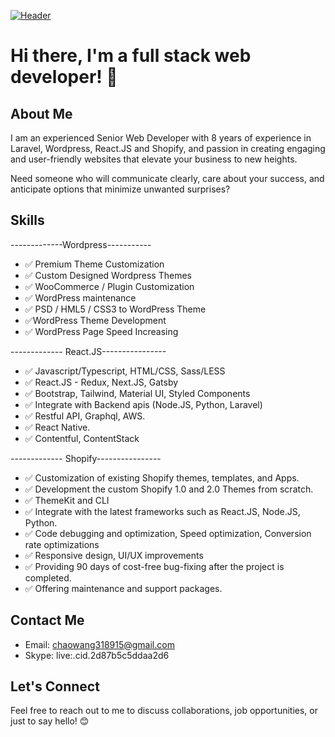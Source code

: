 [![Header](https://stackify.com/wp-content/uploads/2020/09/what-is-lamp-stack-881x441-1.jpg "Header")](https://www.creative-tim.com/)


# Hi there, I'm a full stack web developer! 👋

## About Me
I am an experienced Senior Web Developer with 8 years of experience in Laravel, Wordpress, React.JS and Shopify, and passion in creating engaging and user-friendly websites that elevate your business to new heights.

Need someone who will communicate clearly, care about your success, and anticipate options that minimize unwanted surprises? 

## Skills
 -------------Wordpress-----------
- ✅ Premium Theme Customization
- ✅ Custom Designed Wordpress Themes
- ✅ WooCommerce / Plugin Customization
- ✅ WordPress maintenance
- ✅ PSD / HML5 / CSS3 to WordPress Theme
- ✅WordPress Theme Development
- ✅ WordPress Page Speed Increasing

------------- React.JS----------------
- ✅ Javascript/Typescript, HTML/CSS, Sass/LESS
- ✅ React.JS - Redux, Next.JS, Gatsby
- ✅ Bootstrap, Tailwind, Material UI, Styled Components
- ✅ Integrate with Backend apis (Node.JS, Python, Laravel)
- ✅ Restful API, Graphql, AWS.
- ✅ React Native.
- ✅ Contentful, ContentStack

------------- Shopify----------------
- ✅ Customization of existing Shopify themes, templates, and Apps.
- ✅ Development the custom Shopify 1.0 and 2.0 Themes from scratch.
- ✅ ThemeKit and CLI
- ✅ Integrate with the latest frameworks such as React.JS, Node.JS, Python.
- ✅ Code debugging and optimization, Speed optimization, Conversion rate optimizations
- ✅ Responsive design, UI/UX improvements
- ✅ Providing 90 days of cost-free bug-fixing after the project is completed.
- ✅ Offering maintenance and support packages.
 
## Contact Me
- Email: chaowang318915@gmail.com
- Skype: live:.cid.2d87b5c5ddaa2d6

## Let's Connect
Feel free to reach out to me to discuss collaborations, job opportunities, or just to say hello! 😊
 
